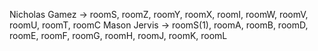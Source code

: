 Nicholas Gamez ->  roomS, roomZ, roomY, roomX, roomI, roomW, roomV, roomU, roomT, roomC
Mason Jervis ->  roomS(1), roomA, roomB, roomD, roomE, roomF, roomG, roomH, roomJ, roomK, roomL
